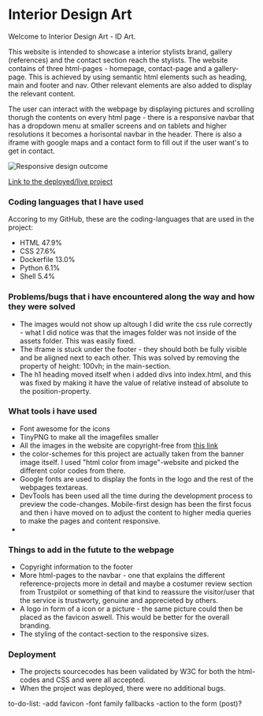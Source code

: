 # Interior Design Art
Welcome to Interior Design Art - ID Art.

This website is intended to showcase a interior stylists brand, gallery (references) and the contact section reach the stylists.
The website contains of three html-pages - homepage, contact-page and a gallery-page. This is achieved by using semantic html elements such as heading, main and footer and nav. Other relevant elements are also added to display the relevant content.

The user can interact with the webpage by displaying pictures and scrolling thorugh the contents on every html page - there is a responsive navbar that has a dropdown menu at smaller screens and on tablets and higher resolutions it becomes a horisontal navbar in the header. There is also a iframe with google maps and a contact form to fill out if the user want's to get in contact.

![Responsive design outcome](https://github.com/markohautala/portfolio-project-1/assets/139875860/7f8a563f-02db-4eb1-b009-bf6897141740)

[Link to the deployed/live project](https://markohautala.github.io/portfolio-project-1/)

### Coding languages that I have used
Accoring to my GitHub, these are the coding-languages that are used in the project:
- HTML 47.9%
- CSS 27.6%
- Dockerfile 13.0%
- Python 6.1%
- Shell 5.4%

### Problems/bugs that i have encountered along the way and how they were solved
- The images would not show up altough I did write the css rule correctly - what I did notice was that the images folder was not inside of the assets folder. This was easily fixed.
- The iframe is stuck under the footer - they should both be fully visible and be aligned next to each other. This was solved by removing the property of height: 100vh; in the main-section.
- The h1 heading moved itself when i added divs into index.html, and this was fixed by making it have the value of relative instead of absolute to the position-property.

### What tools i have used
- Font awesome for the icons
- TinyPNG to make all the imagefiles smaller
- All the images in the website are copyright-free from [this link](<https://unsplash.com/s/photos/interior>)
- the color-schemes for this project are actually taken from the banner image itself. I used "html color from image"-website and picked the different color codes from there.
- Google fonts are used to display the fonts in the logo and the rest of the webpages textareas.
- DevTools has been used all the time during the development process to preview the code-changes. Mobile-first design has been the first focus and then i have moved on to adjust the content to higher media queries to make the pages and content responsive.
- 
  
### Things to add in the futute to the webpage
- Copyright information to the footer
- More html-pages to the navbar - one that explains the different reference-projects more in detail and maybe a costumer review section from Trustpilot or something of that kind to reassure the visitor/user that the service is trustworty, genuine and apprecieted by others.
- A logo in form of a icon or a picture - the same picture could then be placed as the favicon aswell. This would be better for the overall branding.
- The styling of the contact-section to the responsive sizes.


### Deployment
- The projects sourcecodes has been validated by W3C for both the html-codes and CSS and were all accepted.
- When the project was deployed, there were no additional bugs. 


to-do-list:
-add favicon
-font family fallbacks
-action to the form (post)?
